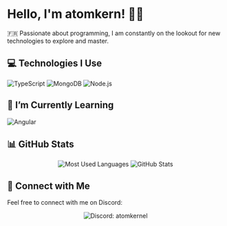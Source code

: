 # Hello, I'm atomkern! 👋🌟

🇫🇷 Passionate about programming, I am constantly on the lookout for new technologies to explore and master.

## 💻 Technologies I Use

<p>
  <img src="https://img.shields.io/badge/TypeScript-3178C6?style=for-the-badge&logo=typescript&logoColor=white" alt="TypeScript"/>
  <img src="https://img.shields.io/badge/MongoDB-47A248?style=for-the-badge&logo=mongodb&logoColor=white" alt="MongoDB"/>
  <img src="https://img.shields.io/badge/Node.js-339933?style=for-the-badge&logo=node.js&logoColor=white" alt="Node.js"/>
</p>

## 🌱 I’m Currently Learning

<p>
  <img src="https://img.shields.io/badge/Angular-DD0031?style=for-the-badge&logo=angular&logoColor=white" alt="Angular"/>
</p>

## 📊 GitHub Stats

<p align="center">
  <img src="https://github-readme-stats.vercel.app/api/top-langs/?username=atom1488&theme=blue-green&hide_border=true&layout=compact" alt="Most Used Languages"/>
  <img src="https://github-readme-stats.vercel.app/api?username=atom1488&show_icons=true&theme=blue-green&hide_border=true&count_private=true" alt="GitHub Stats"/>
</p>

## 🚀 Connect with Me

Feel free to connect with me on Discord:

<p align="center">
  <img src="https://img.shields.io/badge/-atomkernel-5865F2?style=flat-square&logo=discord&logoColor=white" alt="Discord: atomkernel"/>
</p>
